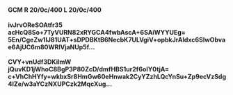#### GCM R 20/0c/400 L 20/0c/400
**ivJrvOReSOAtfr35**<br/>**acHcQ8So+7TyVURN82xRYGCA4fwbAscA+6SAiWYYUEg=**<br/>**5En/CgeZw1lJ81UAT+sDPDBKtB6NecbK7ULVgiV+opbkJrAIdxc6SIwObvae6AjUC6m80WRlVjaNUp5f...**<br/><br/>
**CVY+vnUdf3DKilmW**<br/>**jQuvKD1jWhoC8BgP3P80ZcD/dmfHBS1ur2f6oIY0tjA=**<br/>**c+VhChHYfy+wkbxSr8HmGw60eHnwak2CyYZzhLQcYnSu+Zp9ecVzSdg4IZe/w3aYCzNXUPCzk2MqcXug...**